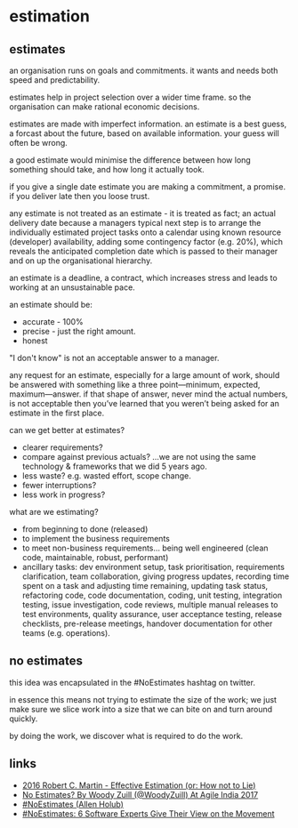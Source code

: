 # estimation

## estimates

an organisation runs on goals and commitments. it wants and needs both speed and predictability.

estimates help in project selection over a wider time frame. so the organisation can make rational economic decisions.

estimates are made with imperfect information. an estimate is a best guess, a forcast about the future, based on available information. your guess will often be wrong. 

a good estimate would minimise the difference between how long something should take, and how long it actually took.

if you give a single date estimate you are making a commitment, a promise. if you deliver late then you loose trust. 

any estimate is not treated as an estimate - it is treated as fact; an actual delivery date because a managers typical next step is to arrange the individually estimated project tasks onto a calendar using known resource (developer) availability, adding some contingency factor (e.g. 20%), which reveals the anticipated completion date which is passed to their manager and on up the organisational hierarchy.

an estimate is a deadline, a contract, which increases stress and leads to working at an unsustainable pace.

an estimate should be:
* accurate - 100%
* precise - just the right amount.
* honest

"I don't know" is not an acceptable answer to a manager.

any request for an estimate, especially for a large amount of work, should be answered with something like a three point—minimum, expected, maximum—answer. if that shape of answer, never mind the actual numbers, is not acceptable then you’ve learned that you weren’t being asked for an estimate in the first place.

can we get better at estimates?
* clearer requirements?
* compare against previous actuals? ...we are not using the same technology & frameworks that we did 5 years ago.
* less waste? e.g. wasted effort, scope change.
* fewer interruptions?
* less work in progress?

what are we estimating?
* from beginning to done (released)
* to implement the business requirements
* to meet non-business requirements... being well engineered (clean code, maintainable, robust, performant)
* ancillary tasks: dev environment setup, task prioritisation, requirements clarification, team collaboration, giving progress updates, recording time spent on a task and adjusting time remaining, updating task status, refactoring code, code documentation, coding, unit testing, integration testing, issue investigation, code reviews, multiple manual releases to test environments, quality assurance, user acceptance testing, release checklists, pre-release meetings, handover documentation for other teams (e.g. operations).


## no estimates

this idea was encapsulated in the #NoEstimates hashtag on twitter.

in essence this means not trying to estimate the size of the work; we just make sure we slice work into a size that we can bite on and turn around quickly.

by doing the work, we discover what is required to do the work.


## links
* [2016 Robert C. Martin - Effective Estimation (or: How not to Lie)](https://youtu.be/eisuQefYw_o)
* [No Estimates? By Woody Zuill (@WoodyZuill) At Agile India 2017](https://youtu.be/3f1JebvRnOw)
* [#NoEstimates (Allen Holub)](https://youtu.be/QVBlnCTu9Ms)
* [#NoEstimates: 6 Software Experts Give Their View on the Movement](https://plan.io/blog/noestimates-6-software-experts-give-their-view/)
